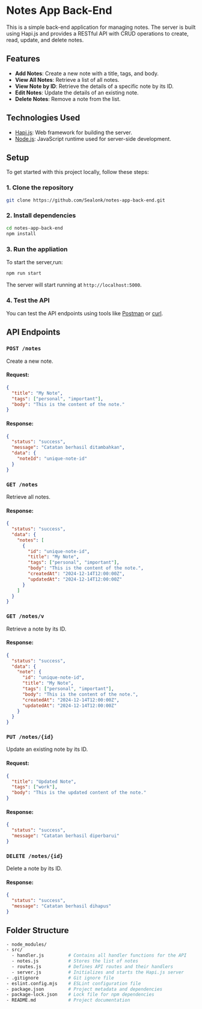 # Notes App Back-End

This is a simple back-end application for managing notes. The server is built using Hapi.js and provides a RESTful API with CRUD operations to create, read, update, and delete notes.

## Features

- **Add Notes**: Create a new note with a title, tags, and body.
- **View All Notes**: Retrieve a list of all notes.
- **View Note by ID**: Retrieve the details of a specific note by its ID.
- **Edit Notes**: Update the details of an existing note.
- **Delete Notes**: Remove a note from the list.

## Technologies Used

- [Hapi.js](https://hapi.dev/): Web framework for building the server.
- [Node.js](https://nodejs.org/): JavaScript runtime used for server-side development.

## Setup

To get started with this project locally, follow these steps:

### 1. Clone the repository

```bash
git clone https://github.com/Sealonk/notes-app-back-end.git
```

### 2. Install dependencies

```bash
cd notes-app-back-end
npm install
```

### 3. Run the appliation

To start the server,run:
```bash
npm run start
```

The server will start running at `http://localhost:5000`.

### 4. Test the API

You can test the API endpoints using tools like [Postman](https://www.postman.com/) or [curl](https://curl.se/).

## API Endpoints

### `POST /notes`

Create a new note.

#### Request:

```json
{
  "title": "My Note",
  "tags": ["personal", "important"],
  "body": "This is the content of the note."
}
```

#### Response:

```json
{
  "status": "success",
  "message": "Catatan berhasil ditambahkan",
  "data": {
    "noteId": "unique-note-id"
  }
}
```

### `GET /notes`

Retrieve all notes.

#### Response:

```json
{
  "status": "success",
  "data": {
    "notes": [
      {
        "id": "unique-note-id",
        "title": "My Note",
        "tags": ["personal", "important"],
        "body": "This is the content of the note.",
        "createdAt": "2024-12-14T12:00:00Z",
        "updatedAt": "2024-12-14T12:00:00Z"
      }
    ]
  }
}
```

### `GET /notes/v`

Retrieve a note by its ID.

#### Response:

```json
{
  "status": "success",
  "data": {
    "note": {
      "id": "unique-note-id",
      "title": "My Note",
      "tags": ["personal", "important"],
      "body": "This is the content of the note.",
      "createdAt": "2024-12-14T12:00:00Z",
      "updatedAt": "2024-12-14T12:00:00Z"
    }
  }
}
```

### `PUT /notes/{id}`

Update an existing note by its ID.

#### Request:

```json
{
  "title": "Updated Note",
  "tags": ["work"],
  "body": "This is the updated content of the note."
}
```

#### Response:

```json
{
  "status": "success",
  "message": "Catatan berhasil diperbarui"
}
```

### `DELETE /notes/{id}`

Delete a note by its ID.

#### Response:

```json
{
  "status": "success",
  "message": "Catatan berhasil dihapus"
}
```

## Folder Structure

```bash
- node_modules/
- src/
  - handler.js         # Contains all handler functions for the API
  - notes.js           # Stores the list of notes
  - routes.js          # Defines API routes and their handlers
  - server.js          # Initializes and starts the Hapi.js server
- .gitignore           # Git ignore file
- eslint.config.mjs    # ESLint configuration file
- package.json         # Project metadata and dependencies
- package-lock.json    # Lock file for npm dependencies
- README.md            # Project documentation
```
